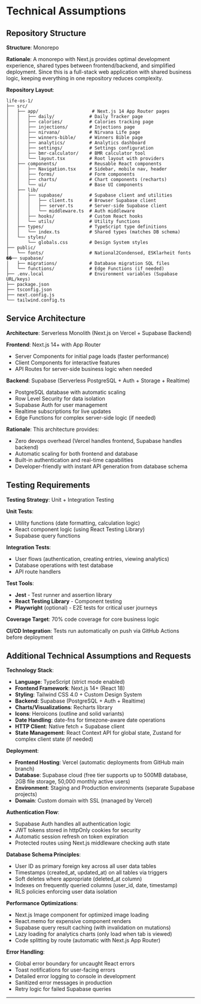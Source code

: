 # Technical Assumptions

## Repository Structure

**Structure**: Monorepo

**Rationale**: A monorepo with Next.js provides optimal development experience, shared types between frontend/backend, and simplified deployment. Since this is a full-stack web application with shared business logic, keeping everything in one repository reduces complexity.

**Repository Layout**:
```
life-os-1/
├── src/
│   ├── app/                    # Next.js 14 App Router pages
│   │   ├── daily/             # Daily Tracker page
│   │   ├── calories/          # Calories tracking page
│   │   ├── injections/        # Injections page
│   │   ├── nirvana/           # Nirvana Life page
│   │   ├── winners-bible/     # Winners Bible page
│   │   ├── analytics/         # Analytics dashboard
│   │   ├── settings/          # Settings configuration
│   │   ├── bmr-calculator/    # BMR calculator tool
│   │   └── layout.tsx         # Root layout with providers
│   ├── components/            # Reusable React components
│   │   ├── Navigation.tsx     # Sidebar, mobile nav, header
│   │   ├── forms/             # Form components
│   │   ├── charts/            # Chart components (recharts)
│   │   └── ui/                # Base UI components
│   ├── lib/
│   │   ├── supabase/          # Supabase client and utilities
│   │   │   ├── client.ts      # Browser Supabase client
│   │   │   ├── server.ts      # Server-side Supabase client
│   │   │   └── middleware.ts  # Auth middleware
│   │   ├── hooks/             # Custom React hooks
│   │   └── utils/             # Utility functions
│   ├── types/                 # TypeScript type definitions
│   │   └── index.ts           # Shared types (matches DB schema)
│   └── styles/
│       └── globals.css        # Design System styles
├── public/
│   └── fonts/                 # National2Condensed, ESKlarheit fonts
��── supabase/
│   ├── migrations/            # Database migration SQL files
│   └── functions/             # Edge Functions (if needed)
├── .env.local                 # Environment variables (Supabase URL/keys)
├── package.json
├── tsconfig.json
├── next.config.js
└── tailwind.config.ts
```

## Service Architecture

**Architecture**: Serverless Monolith (Next.js on Vercel + Supabase Backend)

**Frontend**: Next.js 14+ with App Router
- Server Components for initial page loads (faster performance)
- Client Components for interactive features
- API Routes for server-side business logic when needed

**Backend**: Supabase (Serverless PostgreSQL + Auth + Storage + Realtime)
- PostgreSQL database with automatic scaling
- Row Level Security for data isolation
- Supabase Auth for user management
- Realtime subscriptions for live updates
- Edge Functions for complex server-side logic (if needed)

**Rationale**: This architecture provides:
- Zero devops overhead (Vercel handles frontend, Supabase handles backend)
- Automatic scaling for both frontend and database
- Built-in authentication and real-time capabilities
- Developer-friendly with instant API generation from database schema

## Testing Requirements

**Testing Strategy**: Unit + Integration Testing

**Unit Tests**:
- Utility functions (date formatting, calculation logic)
- React component logic (using React Testing Library)
- Supabase query functions

**Integration Tests**:
- User flows (authentication, creating entries, viewing analytics)
- Database operations with test database
- API route handlers

**Test Tools**:
- **Jest** - Test runner and assertion library
- **React Testing Library** - Component testing
- **Playwright** (optional) - E2E tests for critical user journeys

**Coverage Target**: 70% code coverage for core business logic

**CI/CD Integration**: Tests run automatically on push via GitHub Actions before deployment

## Additional Technical Assumptions and Requests

**Technology Stack**:
- **Language**: TypeScript (strict mode enabled)
- **Frontend Framework**: Next.js 14+ (React 18)
- **Styling**: Tailwind CSS 4.0 + Custom Design System
- **Backend**: Supabase (PostgreSQL + Auth + Realtime)
- **Charts/Visualizations**: Recharts library
- **Icons**: Heroicons (outline and solid variants)
- **Date Handling**: date-fns for timezone-aware date operations
- **HTTP Client**: Native fetch + Supabase client
- **State Management**: React Context API for global state, Zustand for complex client state (if needed)

**Deployment**:
- **Frontend Hosting**: Vercel (automatic deployments from GitHub main branch)
- **Database**: Supabase cloud (free tier supports up to 500MB database, 2GB file storage, 50,000 monthly active users)
- **Environment**: Staging and Production environments (separate Supabase projects)
- **Domain**: Custom domain with SSL (managed by Vercel)

**Authentication Flow**:
- Supabase Auth handles all authentication logic
- JWT tokens stored in httpOnly cookies for security
- Automatic session refresh on token expiration
- Protected routes using Next.js middleware checking auth state

**Database Schema Principles**:
- User ID as primary foreign key across all user data tables
- Timestamps (created_at, updated_at) on all tables via triggers
- Soft deletes where appropriate (deleted_at column)
- Indexes on frequently queried columns (user_id, date, timestamp)
- RLS policies enforcing user data isolation

**Performance Optimizations**:
- Next.js Image component for optimized image loading
- React.memo for expensive component renders
- Supabase query result caching (with invalidation on mutations)
- Lazy loading for analytics charts (only load when tab is viewed)
- Code splitting by route (automatic with Next.js App Router)

**Error Handling**:
- Global error boundary for uncaught React errors
- Toast notifications for user-facing errors
- Detailed error logging to console in development
- Sanitized error messages in production
- Retry logic for failed Supabase queries

---
